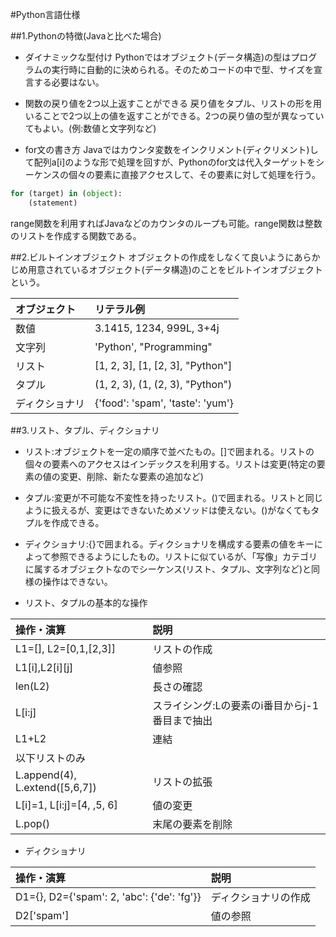 #Python言語仕様

##1.Pythonの特徴(Javaと比べた場合)
* ダイナミックな型付け
Pythonではオブジェクト(データ構造)の型はプログラムの実行時に自動的に決められる。そのためコードの中で型、サイズを宣言する必要はない。

* 関数の戻り値を2つ以上返すことができる
戻り値をタプル、リストの形を用いることで2つ以上の値を返すことができる。2つの戻り値の型が異なっていてもよい。(例:数値と文字列など)

* for文の書き方
Javaではカウンタ変数をインクリメント(ディクリメント)して配列a[i]のような形で処理を回すが、Pythonのfor文は代入ターゲットをシーケンスの個々の要素に直接アクセスして、その要素に対して処理を行う。

```py
for (target) in (object):
	(statement)
```

range関数を利用すればJavaなどのカウンタのループも可能。range関数は整数のリストを作成する関数である。


##2.ビルトインオブジェクト
オブジェクトの作成をしなくて良いようにあらかじめ用意されているオブジェクト(データ構造)のことをビルトインオブジェクトという。

|オブジェクト|リテラル例|
|:--|:--|
|数値|3.1415, 1234, 999L, 3+4j|
|文字列|'Python', "Programming"|
|リスト|[1, 2, 3], [1, [2, 3], "Python"]|
|タプル|(1, 2, 3), (1, (2, 3), "Python")|
|ディクショナリ|{'food': 'spam', 'taste': 'yum'}|


##3.リスト、タプル、ディクショナリ
* リスト:オブジェクトを一定の順序で並べたもの。[]で囲まれる。リストの個々の要素へのアクセスはインデックスを利用する。リストは変更(特定の要素の値の変更、削除、新たな要素の追加など)

* タプル:変更が不可能な不変性を持ったリスト。()で囲まれる。リストと同じように扱えるが、変更はできないためメソッドは使えない。()がなくてもタプルを作成できる。

* ディクショナリ:{}で囲まれる。ディクショナリを構成する要素の値をキーによって参照できるようにしたもの。リストに似ているが、「写像」カテゴリに属するオブジェクトなのでシーケンス(リスト、タプル、文字列など)と同様の操作はできない。

* リスト、タプルの基本的な操作

|操作・演算|説明|
|:--|:--|
|L1=[], L2=[0,1,[2,3]]|リストの作成|
|L1[i],L2[i][j]|値参照|
|len(L2)|長さの確認|
|L[i:j]|スライシング:Lの要素のi番目からj-1番目まで抽出|
|L1+L2|連結|
|以下リストのみ||
|L.append(4), L.extend([5,6,7])|リストの拡張|
|L[i]=1, L[i:j]=[4, ,5, 6]|値の変更|
|L.pop()|末尾の要素を削除|

* ディクショナリ

|操作・演算|説明|
|:--|:--|
|D1={}, D2={'spam': 2, 'abc': {'de': 'fg'}}|ディクショナリの作成|
|D2['spam']|値の参照|
